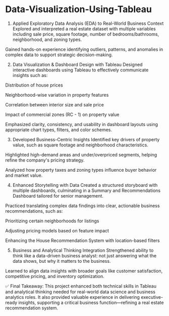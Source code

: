# Data-Visualization-Using-Tableau
1. Applied Exploratory Data Analysis (EDA) to Real-World Business Context
Explored and interpreted a real estate dataset with multiple variables including sale price, square footage, number of bedrooms/bathrooms, neighborhood, and zoning types.

Gained hands-on experience identifying outliers, patterns, and anomalies in complex data to support strategic decision-making.

2. Data Visualization & Dashboard Design with Tableau
Designed interactive dashboards using Tableau to effectively communicate insights such as:

Distribution of house prices

Neighborhood-wise variation in property features

Correlation between interior size and sale price

Impact of commercial zones (RC - 1) on property value

Emphasized clarity, consistency, and usability in dashboard layouts using appropriate chart types, filters, and color schemes.

3. Developed Business-Centric Insights
Identified key drivers of property value, such as square footage and neighborhood characteristics.

Highlighted high-demand areas and under/overpriced segments, helping refine the company's pricing strategy.

Analyzed how property taxes and zoning types influence buyer behavior and market value.

4. Enhanced Storytelling with Data
Created a structured storyboard with multiple dashboards, culminating in a Summary and Recommendations Dashboard tailored for senior management.

Practiced translating complex data findings into clear, actionable business recommendations, such as:

Prioritizing certain neighborhoods for listings

Adjusting pricing models based on feature impact

Enhancing the House Recommendation System with location-based filters

5. Business and Analytical Thinking Integration
Strengthened ability to think like a data-driven business analyst: not just answering what the data shows, but why it matters to the business.

Learned to align data insights with broader goals like customer satisfaction, competitive pricing, and inventory optimization.

✅ Final Takeaway:
This project enhanced both technical skills in Tableau and analytical thinking needed for real-world data science and business analytics roles. It also provided valuable experience in delivering executive-ready insights, supporting a critical business function—refining a real estate recommendation system.
